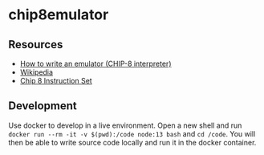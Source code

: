 # chip8emulator

## Resources

* [How to write an emulator (CHIP-8 interpreter)](http://www.multigesture.net/articles/how-to-write-an-emulator-chip-8-interpreter/)
* [Wikipedia](https://en.wikipedia.org/wiki/CHIP-8)
* [Chip 8 Instruction Set](https://storage.googleapis.com/wzukusers/user-34724694/documents/5ddc61256d08cO18xs1R/CHIP-8%20Instruction%20Set%20(Classic).pdf)

## Development

Use docker to develop in a live environment. Open a new shell and run `docker run --rm -it -v $(pwd):/code node:13 bash` and `cd /code`. You will then be able to write source code locally and run it in the docker container.
